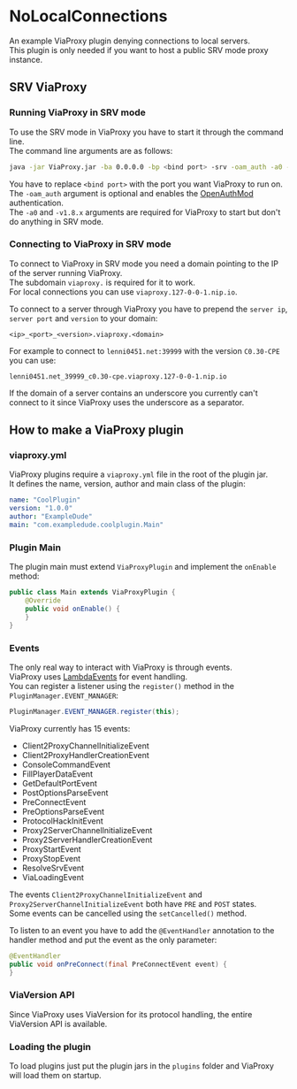 # NoLocalConnections
An example ViaProxy plugin denying connections to local servers.\
This plugin is only needed if you want to host a public SRV mode proxy instance.

## SRV ViaProxy
### Running ViaProxy in SRV mode
To use the SRV mode in ViaProxy you have to start it through the command line.\
The command line arguments are as follows:
````bash
java -jar ViaProxy.jar -ba 0.0.0.0 -bp <bind port> -srv -oam_auth -a0 -v1.8.x
````

You have to replace ``<bind port>`` with the port you want ViaProxy to run on.\
The ``-oam_auth`` argument is optional and enables the [OpenAuthMod](https://github.com/RaphiMC/OpenAuthMod) authentication.\
The ``-a0`` and ``-v1.8.x`` arguments are required for ViaProxy to start but don't do anything in SRV mode.

### Connecting to ViaProxy in SRV mode
To connect to ViaProxy in SRV mode you need a domain pointing to the IP of the server running ViaProxy.\
The subdomain ``viaproxy.`` is required for it to work.\
For local connections you can use ``viaproxy.127-0-0-1.nip.io``.

To connect to a server through ViaProxy you have to prepend the ``server ip``, ``server port`` and ``version`` to your domain:
````
<ip>_<port>_<version>.viaproxy.<domain>
````

For example to connect to ``lenni0451.net:39999`` with the version ``C0.30-CPE`` you can use:
````
lenni0451.net_39999_c0.30-cpe.viaproxy.127-0-0-1.nip.io
````

If the domain of a server contains an underscore you currently can't connect to it since ViaProxy uses the underscore as a separator.

## How to make a ViaProxy plugin
### viaproxy.yml
ViaProxy plugins require a ``viaproxy.yml`` file in the root of the plugin jar.\
It defines the name, version, author and main class of the plugin:
````yaml
name: "CoolPlugin"
version: "1.0.0"
author: "ExampleDude"
main: "com.exampledude.coolplugin.Main"
````

### Plugin Main
The plugin main must extend ``ViaProxyPlugin`` and implement the ``onEnable`` method:
````java
public class Main extends ViaProxyPlugin {
    @Override
    public void onEnable() {
    }
}
````

### Events
The only real way to interact with ViaProxy is through events.\
ViaProxy uses [LambdaEvents](https://github.com/Lenni0451/LambdaEvents) for event handling.\
You can register a listener using the ``register()`` method in the ``PluginManager.EVENT_MANAGER``:
````java
PluginManager.EVENT_MANAGER.register(this);
````

ViaProxy currently has 15 events:
 - Client2ProxyChannelInitializeEvent
 - Client2ProxyHandlerCreationEvent
 - ConsoleCommandEvent
 - FillPlayerDataEvent
 - GetDefaultPortEvent
 - PostOptionsParseEvent
 - PreConnectEvent
 - PreOptionsParseEvent
 - ProtocolHackInitEvent
 - Proxy2ServerChannelInitializeEvent
 - Proxy2ServerHandlerCreationEvent
 - ProxyStartEvent
 - ProxyStopEvent
 - ResolveSrvEvent
 - ViaLoadingEvent

The events ``Client2ProxyChannelInitializeEvent`` and ``Proxy2ServerChannelInitializeEvent`` both have ``PRE`` and ``POST`` states.\
Some events can be cancelled using the ``setCancelled()`` method.

To listen to an event you have to add the ``@EventHandler`` annotation to the handler method and put the event as the only parameter:
````java
@EventHandler
public void onPreConnect(final PreConnectEvent event) {
}
````

### ViaVersion API
Since ViaProxy uses ViaVersion for its protocol handling, the entire ViaVersion API is available.

### Loading the plugin
To load plugins just put the plugin jars in the ``plugins`` folder and ViaProxy will load them on startup.
